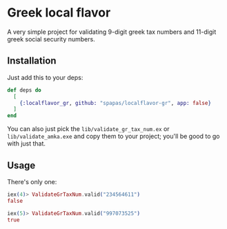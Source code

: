 # Greek local flavor

A very simple project for validating 9-digit greek tax numbers and 11-digit greek social security numbers.

## Installation

Just add this to your deps:

```elixir
def deps do
  [
    {:localflavor_gr, github: "spapas/localflavor-gr", app: false}
  ]
end
```

You can also just pick the `lib/validate_gr_tax_num.ex` or `lib/validate_amka.exe` and copy them to your project; you'll be good to go with just that.

## Usage

There's only one:

```elixir
iex(4)> ValidateGrTaxNum.valid("234564611")
false

iex(5)> ValidateGrTaxNum.valid("997073525")
true
```

